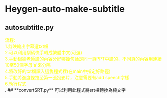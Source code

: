 # Heygen-auto-make-subtitle  
## **autosubtitle.py**  
<div style="color:yellow">
流程:  <br/>
1.剪映輸出字幕選txt檔  <br/>
2.可以利用馴碼快手轉成繁體中文(可選)  <br/>
3.手動根據老師講的內容分好哪幾句話是同一頁PPT中講的，不同頁的內容用連續10至50個字母'a'來分隔  <br/>
4.將改好的txt檔讀入這隻程式裡(在main中指定好路徑)  <br/>
5.手動將進度條拉至第一張投影片，注意需要有add speech字樣  <br/>
6.執行程式  <br/></div>.
## **convertSRT.py**  
可以利用此程式將srt檔轉換為純文字
